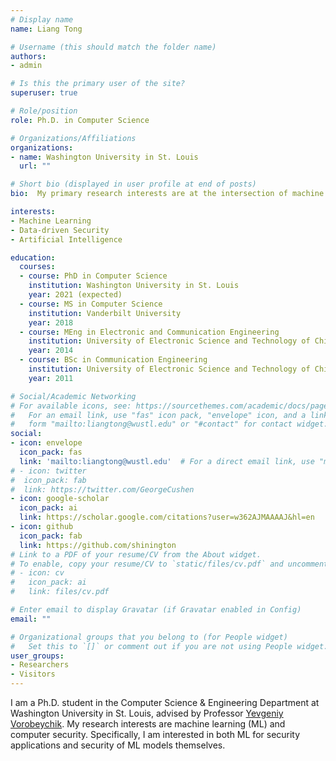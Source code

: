 ```yaml
---
# Display name
name: Liang Tong 

# Username (this should match the folder name)
authors:
- admin

# Is this the primary user of the site?
superuser: true

# Role/position
role: Ph.D. in Computer Science

# Organizations/Affiliations
organizations:
- name: Washington University in St. Louis
  url: ""

# Short bio (displayed in user profile at end of posts)
bio:  My primary research interests are at the intersection of machine learning and computer security.

interests:
- Machine Learning
- Data-driven Security
- Artificial Intelligence

education:
  courses:
  - course: PhD in Computer Science
    institution: Washington University in St. Louis
    year: 2021 (expected)
  - course: MS in Computer Science 
    institution: Vanderbilt University
    year: 2018
  - course: MEng in Electronic and Communication Engineering
    institution: University of Electronic Science and Technology of China
    year: 2014
  - course: BSc in Communication Engineering
    institution: University of Electronic Science and Technology of China
    year: 2011

# Social/Academic Networking
# For available icons, see: https://sourcethemes.com/academic/docs/page-builder/#icons
#   For an email link, use "fas" icon pack, "envelope" icon, and a link in the
#   form "mailto:liangtong@wustl.edu" or "#contact" for contact widget.
social:
- icon: envelope
  icon_pack: fas
  link: 'mailto:liangtong@wustl.edu'  # For a direct email link, use "mailto:liangtong@wustl.edu".
# - icon: twitter
#  icon_pack: fab
#  link: https://twitter.com/GeorgeCushen
- icon: google-scholar
  icon_pack: ai
  link: https://scholar.google.com/citations?user=w362AJMAAAAJ&hl=en
- icon: github
  icon_pack: fab
  link: https://github.com/shinington
# Link to a PDF of your resume/CV from the About widget.
# To enable, copy your resume/CV to `static/files/cv.pdf` and uncomment the lines below.
# - icon: cv
#   icon_pack: ai
#   link: files/cv.pdf

# Enter email to display Gravatar (if Gravatar enabled in Config)
email: ""

# Organizational groups that you belong to (for People widget)
#   Set this to `[]` or comment out if you are not using People widget.
user_groups:
- Researchers
- Visitors
---
```


I am a Ph.D. student in the Computer Science & Engineering Department at Washington University in St. Louis, advised by Professor [Yevgeniy Vorobeychik](https://vorobeychik.com/). My research interests are machine learning (ML) and computer security. Specifically, I am interested in both ML for security applications and security of ML models themselves.  

